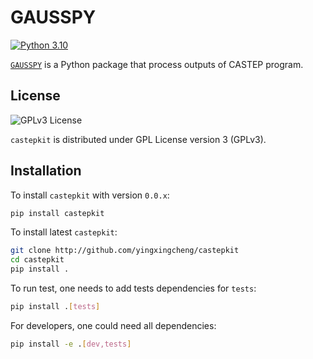 # GAUSSPY
[![Python 3.10](https://img.shields.io/badge/python-3.10-blue.svg)](https://docs.python.org/3.10/)


[`GAUSSPY`](https://github.com/yingxingcheng/castepkit) is a Python package that process outputs of CASTEP program.

## License

![GPLv3 License](https://img.shields.io/badge/license-GPLv3-blue.svg)


`castepkit` is distributed under GPL License version 3 (GPLv3).


## Installation

To install `castepkit` with version `0.0.x`:

```bash
pip install castepkit
```

To install latest `castepkit`:

```bash
git clone http://github.com/yingxingcheng/castepkit
cd castepkit
pip install .
```

To run test, one needs to add tests dependencies for `tests`:

```bash
pip install .[tests]
```

For developers, one could need all dependencies:
```bash
pip install -e .[dev,tests]
```
